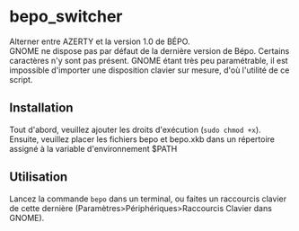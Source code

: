 # bepo_switcher
Alterner entre AZERTY et la version 1.0 de BÉPO.  
GNOME ne dispose pas par défaut de la dernière version de Bépo. Certains caractères n'y sont pas présent. GNOME étant très peu paramétrable, il est impossible d'importer une disposition clavier sur mesure, d'où l'utilité de ce script.
## Installation
Tout d'abord, veuillez ajouter les droits d'exécution (`sudo chmod +x`). Ensuite, veuillez placer les fichiers bepo et bepo.xkb dans un répertoire assigné à la variable d'environnement $PATH
## Utilisation
Lancez la commande `bepo` dans un terminal, ou faites un raccourcis clavier de cette dernière (Paramètres>Périphériques>Raccourcis Clavier dans GNOME).


